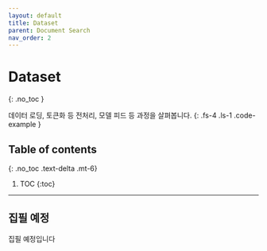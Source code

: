 ```yaml
---
layout: default
title: Dataset
parent: Document Search
nav_order: 2
---
```


# Dataset
{: .no_toc }

데이터 로딩, 토큰화 등 전처리, 모델 피드 등 과정을 살펴봅니다.
{: .fs-4 .ls-1 .code-example }

## Table of contents
{: .no_toc .text-delta .mt-6}

1. TOC
{:toc}

---

## 집필 예정

집필 예정입니다
